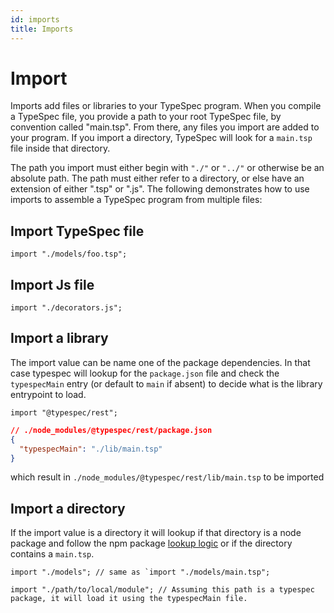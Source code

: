 ```yaml
---
id: imports
title: Imports
---
```


# Import

Imports add files or libraries to your TypeSpec program. When you compile a TypeSpec file, you provide a path to your root TypeSpec file, by convention called "main.tsp". From there, any files you import are added to your program. If you import a directory, TypeSpec will look for a `main.tsp` file inside that directory.

The path you import must either begin with `"./"` or `"../"` or otherwise be an absolute path. The path must either refer to a directory, or else have an extension of either ".tsp" or ".js". The following demonstrates how to use imports to assemble a TypeSpec program from multiple files:

## Import TypeSpec file

```typespec
import "./models/foo.tsp";
```

## Import Js file

```typespec
import "./decorators.js";
```

## Import a library

The import value can be name one of the package dependencies. In that case typespec will lookup for the `package.json` file and check the `typespecMain` entry (or default to `main` if absent) to decide what is the library entrypoint to load.

```typespec
import "@typespec/rest";
```

```json
// ./node_modules/@typespec/rest/package.json
{
  "typespecMain": "./lib/main.tsp"
}
```

which result in `./node_modules/@typespec/rest/lib/main.tsp` to be imported

## Import a directory

If the import value is a directory it will lookup if that directory is a node package and follow the npm package [lookup logic](#import-a-library) or if the directory contains a `main.tsp`.

```typespec
import "./models"; // same as `import "./models/main.tsp";
```

```typespec
import "./path/to/local/module"; // Assuming this path is a typespec package, it will load it using the typespecMain file.
```
